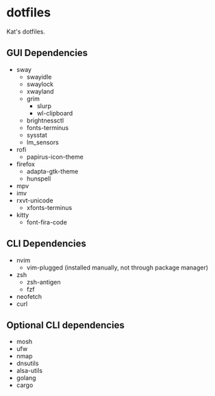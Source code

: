 # dotfiles
Kat's dotfiles.

## GUI Dependencies
- sway
  - swayidle
  - swaylock
  - xwayland
  - grim
    - slurp
    - wl-clipboard
  - brightnessctl
  - fonts-terminus
  - sysstat
  - lm_sensors
- rofi
  - papirus-icon-theme
- firefox
  - adapta-gtk-theme
  - hunspell
- mpv
- imv
- rxvt-unicode
  - xfonts-terminus
- kitty
  - font-fira-code
 ## CLI Dependencies
- nvim
  - vim-plugged (installed manually, not through package manager)
- zsh
  - zsh-antigen
  - fzf
- neofetch
- curl

## Optional CLI dependencies
- mosh
- ufw
- nmap
- dnsutils
- alsa-utils
- golang
- cargo
